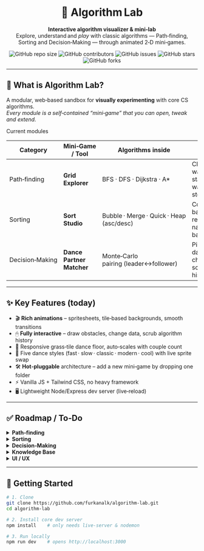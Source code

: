 <div align="center">

# 🧪 Algorithm Lab

**Interactive algorithm visualizer & mini‑lab**  
Explore, understand and *play* with classic algorithms — Path‑finding, Sorting and Decision‑Making — through animated 2‑D mini‑games.

![GitHub repo size](https://img.shields.io/github/repo-size/furkanalk/algorithm-lab)
![GitHub contributors](https://img.shields.io/github/contributors/furkanalk/algorithm-lab)
![GitHub issues](https://img.shields.io/github/issues/furkanalk/algorithm-lab)
![GitHub stars](https://img.shields.io/github/stars/furkanalk/algorithm-lab?style=social)
![GitHub forks](https://img.shields.io/github/forks/furkanalk/algorithm-lab?style=social)

</div>

---

## 🧠 What is Algorithm Lab?

A modular, web‑based sandbox for **visually experimenting** with core CS algorithms.  
*Every module is a self‑contained “mini‑game” that you can open, tweak and extend.*

Current modules

| Category | Mini‑Game / Tool | Algorithms inside | Highlight |
|----------|------------------|-------------------|-----------|
| Path‑finding | **Grid Explorer** | BFS · DFS · Dijkstra · A\* | Click to add walls, set start/end, watch step‑by‑step |
| Sorting | **Sort Studio** | Bubble · Merge · Quick · Heap (asc/desc) | Colour‑coded bars + realtime narrator + back/forward |
| Decision‑Making | **Dance Partner Matcher** | Monte‑Carlo pairing (leader↔follower) | Pixel dancers, chemistry score, rewind history |

---

## ✨ Key Features (today)

- 🎬 **Rich animations** – spritesheets, tile‑based backgrounds, smooth transitions
- 🖱 **Fully interactive** – draw obstacles, change data, scrub algorithm history
- 🌱 Responsive grass‑tile dance floor, auto‑scales with couple count
- 💃 Five dance styles (fast · slow · classic · modern · cool) with live sprite swap
- 🛠️ **Hot‑pluggable** architecture – add a new mini‑game by dropping one folder
- ⚡ Vanilla JS + Tailwind CSS, no heavy framework
- 🖥️ Lightweight Node/Express dev server (live‑reload)

---

## ✅ Roadmap / To‑Do

<details>
<summary><b>Path‑finding</b></summary>

- [x] BFS, DFS, Dijkstra, A\*  
- [ ] Greedy Best‑First Search  
- [ ] More...  
</details>

<details>
<summary><b>Sorting</b></summary>

- [x] Bubble, Merge, Quick, Heap  
- [ ] Insertion, Selection  
- [ ] Performance comparison chart
- [ ] More...
</details>

<details>
<summary><b>Decision‑Making</b></summary>

- [x] Monte‑Carlo dance matcher  
- [ ] Min‑Max & Alpha‑Beta (tic‑tac‑toe)  
- [ ] More...
</details>

<details>
<summary><b>Knowledge Base</b></summary>

- [ ] In‑app wiki page per algorithm  
- [ ] Complexity cheat‑sheets
- [ ] More...
</details>

<details>
<summary><b>UI / UX</b></summary>

- [x] Dark / light adaptive palette  
- [ ] Theme selector & animation toggle  
- [ ] Mobile touch optimisation  
</details>

---

## 🚀 Getting Started

```bash
# 1. Clone
git clone https://github.com/furkanalk/algorithm-lab.git
cd algorithm-lab

# 2. Install core dev server
npm install    # only needs live‑server & nodemon

# 3. Run locally
npm run dev    # opens http://localhost:3000
